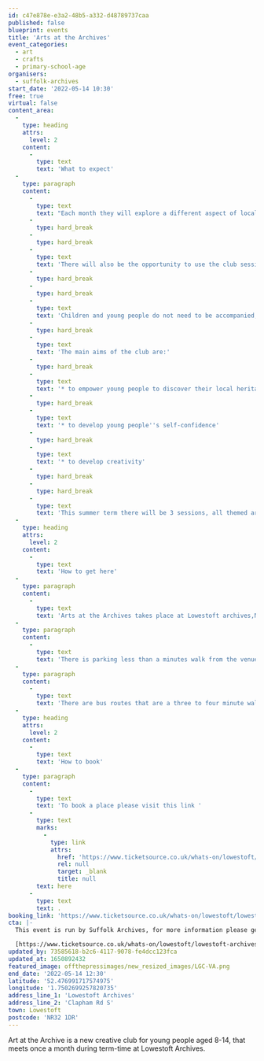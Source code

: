 ```yaml
---
id: c47e878e-e3a2-48b5-a332-d48789737caa
published: false
blueprint: events
title: 'Arts at the Archives'
event_categories:
  - art
  - crafts
  - primary-school-age
organisers:
  - suffolk-archives
start_date: '2022-05-14 10:30'
free: true
virtual: false
content_area:
  -
    type: heading
    attrs:
      level: 2
    content:
      -
        type: text
        text: 'What to expect'
  -
    type: paragraph
    content:
      -
        type: text
        text: "Each month they will explore a different aspect of local heritage, then get inspired to design, make or create something!\_"
      -
        type: hard_break
      -
        type: hard_break
      -
        type: text
        text: 'There will also be the opportunity to use the club sessions to work towards an Arts Award at ‘Discover’ level.'
      -
        type: hard_break
      -
        type: hard_break
      -
        type: text
        text: 'Children and young people do not need to be accompanied, but adults are welcome to stay to support a young person.'
      -
        type: hard_break
      -
        type: text
        text: 'The main aims of the club are:'
      -
        type: hard_break
      -
        type: text
        text: '* to empower young people to discover their local heritage for themselves'
      -
        type: hard_break
      -
        type: text
        text: '* to develop young people''s self-confidence'
      -
        type: hard_break
      -
        type: text
        text: '* to develop creativity'
      -
        type: hard_break
      -
        type: hard_break
      -
        type: text
        text: 'This summer term there will be 3 sessions, all themed around ‘seaside’.'
  -
    type: heading
    attrs:
      level: 2
    content:
      -
        type: text
        text: 'How to get here'
  -
    type: paragraph
    content:
      -
        type: text
        text: 'Arts at the Archives takes place at Lowestoft archives,NR32 1DR.'
  -
    type: paragraph
    content:
      -
        type: text
        text: 'There is parking less than a minutes walk from the venue.'
  -
    type: paragraph
    content:
      -
        type: text
        text: 'There are bus routes that are a three to four minute walk from the venue.'
  -
    type: heading
    attrs:
      level: 2
    content:
      -
        type: text
        text: 'How to book'
  -
    type: paragraph
    content:
      -
        type: text
        text: 'To book a place please visit this link '
      -
        type: text
        marks:
          -
            type: link
            attrs:
              href: 'https://www.ticketsource.co.uk/whats-on/lowestoft/lowestoft-archives/arts-at-the-archives/2022-05-14/10:30/t-nokkjdx'
              rel: null
              target: _blank
              title: null
        text: here
      -
        type: text
        text: .
booking_link: 'https://www.ticketsource.co.uk/whats-on/lowestoft/lowestoft-archives/arts-at-the-archives/2022-05-14/10:30/t-nokkjdx'
cta: |-
  This event is run by Suffolk Archives, for more information please get in touch via:

  [https://www.ticketsource.co.uk/whats-on/lowestoft/lowestoft-archives/arts-at-the-archives/2022-05-14/10:30/t-nokkjdx](https://www.ticketsource.co.uk/whats-on/lowestoft/lowestoft-archives/arts-at-the-archives/2022-05-14/10:30/t-nokkjdx)
updated_by: 73585618-b2c6-4117-9078-fe4dcc123fca
updated_at: 1650892432
featured_image: offthepressimages/new_resized_images/LGC-VA.png
end_date: '2022-05-14 12:30'
latitude: '52.476991717574975'
longitude: '1.7502699257820735'
address_line_1: 'Lowestoft Archives'
address_line_2: 'Clapham Rd S'
town: Lowestoft
postcode: 'NR32 1DR'
---
```

Art at the Archive is a new creative club for young people aged 8-14, that meets once a month during term-time at Lowestoft Archives.